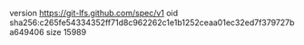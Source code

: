 version https://git-lfs.github.com/spec/v1
oid sha256:c265fe54334352ff71d8c962262c1e1b1252ceaa01ec32ed7f379727ba649406
size 15989
